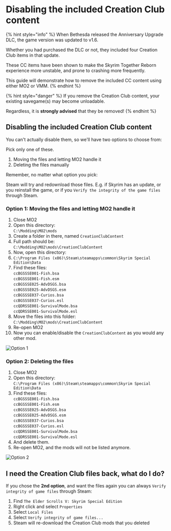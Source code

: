 # Disabling the included Creation Club content

{% hint style="info" %}
When Bethesda released the Anniversary Upgrade DLC, the game version was updated to v1.6.

Whether you had purchased the DLC or not, they included four Creation Club items in that update.

These CC items have been shown to make the Skyrim Together Reborn experience more unstable, and prone to crashing more frequently.

This guide will demonstrate how to remove the included CC content using either MO2 or VMM.
{% endhint %}

{% hint style="danger" %}
If you remove the Creation Club content, your existing savegame(s) may become unloadable.

Regardless, it is **strongly advised** that they be removed!
{% endhint %}

## Disabling the included Creation Club content

You can't actually disable them, so we'll have two options to choose from:

Pick only one of these.

1. Moving the files and letting MO2 handle it
2. Deleting the files manually

Remember, no matter what option you pick:

Steam will try and redownload those files. E.g. if Skyrim has an update, or you reinstall the game, or if you `Verify the integrity of the game files` through Steam.

### Option 1: Moving the files and letting MO2 handle it

1. Close MO2
2. Open this directory:\
   `C:\Modding\MO2\mods`
3. Create a folder in there, named `CreationClubContent`
4. Full path should be:\
   `C:\Modding\MO2\mods\CreationClubContent`
5. Now, open this directory:
6. `C:\Program Files (x86)\Steam\steamapps\common\Skyrim Special Edition\Data`
7. Find these files:\
   `ccBGSSSE001-Fish.bsa`\
   `ccBGSSSE001-Fish.esm`\
   `ccBGSSSE025-AdvDSGS.bsa`\
   `ccBGSSSE025-AdvDSGS.esm`\
   `ccBGSSSE037-Curios.bsa`\
   `ccBGSSSE037-Curios.esl`\
   `ccQDRSSE001-SurvivalMode.bsa`\
   `ccQDRSSE001-SurvivalMode.esl`
8. Move the files into this folder:\
   `C:\Modding\MO2\mods\CreationClubContent`
9. Re-open MO2
10. Now you can enable/disable the `CreationClubContent` as you would any other mod.

![Option 1](https://shx.is/5BsA4biJa.gif)

### Option 2: Deleting the files

1. Close MO2
2. Open this directory:\
   `C:\Program Files (x86)\Steam\steamapps\common\Skyrim Special Edition\Data`
3. Find these files:\
   `ccBGSSSE001-Fish.bsa`\
   `ccBGSSSE001-Fish.esm`\
   `ccBGSSSE025-AdvDSGS.bsa`\
   `ccBGSSSE025-AdvDSGS.esm`\
   `ccBGSSSE037-Curios.bsa`\
   `ccBGSSSE037-Curios.esl`\
   `ccQDRSSE001-SurvivalMode.bsa`\
   `ccQDRSSE001-SurvivalMode.esl`
4. And delete them.
5. Re-open MO2, and the mods will not be listed anymore.

![Option 2](https://shx.is/5BsA\_LBe2.gif)

## I need the Creation Club files back, what do I do?

If you chose the **2nd option**, and want the files again you can always `Verify integrity of game files` through Steam:

1. Find `The Elder Scrolls V: Skyrim Special Edition`
2. Right click and select `Properties`
3. Select `Local Files`
4. Select `Verify integrity of game files...`
5. Steam will re-download the Creation Club mods that you deleted
